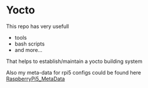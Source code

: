 # Yocto
This repo has very usefull
- tools
- bash scripts
- and more...

That helps to establish/maintain a yocto building system

Also my meta-data for rpi5 configs could be found here [RaspberryPi5_MetaData](https://github.com/ArcRobotics/meta-pi5-configs)